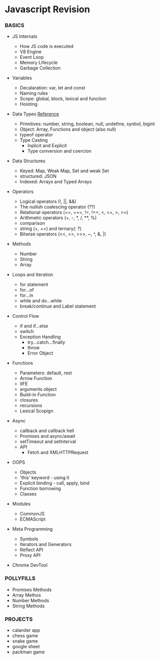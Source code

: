 # Javascript Revision

### BASICS
- JS Internals
    - How JS code is executed
    - V8 Engine
    - Event Loop
    - Memory Lifecycle
    - Garbage Collection

- Variables
    - Decalaration: var, let and const
    - Naming rules
    - Scope: global, block, lexical and function
    - Hoisting

- Data Types [Reference](https://www.codeguage.com/courses/js/data-types)
    - Primitives: number, string, boolean, null, undefine, synbol, bigint
    - Object: Array, Functions and object (also null)
    - typeof operator
    - Type Casting
        - Inplicit and Explicit
        - Type conversion and coercion

- Data Structures
    - Keyed: Map, Weak Map, Set and weak Set
    - structured: JSON
    - Indexed: Arrays and Typed Arrays

- Operators
    - Logical operators (!, ||, &&)
    - The nullish coalescing operator (??)
    - Relational operators (==, ===, !=, !==, <, <=, >, >=)
    - Arithmetic operators (+, -, *, /, **, %)
    - comparison
    - string (+, +=) and ternary(: ?)
    - Bitwise operators (<<, >>, >>>, ~, ^, &, |)

- Methods
    - Number
    - String
    - Array

- Loops and Iteration
    - for statement
    - for...of
    - for...in
    - while and do...while
    - break/continue and Label statement

- Control Flow
    - if and if...else
    - switch
    - Exception Handling
        - try...catch...finally
        - throw
        - Error Object

- Functions
    - Parameters: default, rest
    - Arrow Function
    - IIFE
    - arguments object
    - Build-in Function
    - closures
    - recursions
    - Lexical Scopign

- Async
    - callback and callback hell
    - Promises and async/await
    - setTimeout and setInterval
    - API
        - Fetch and XMLHTTPRequest

- OOPS
    - Objects
    - 'this' keyword - using it
    - Explicit binding - call, apply, bind
    - Function borrowing
    - Classes

- Modules
    - CommonJS
    - ECMAScript

- Meta Programming
    - Symbols
    - Iterators and Generators
    - Reflect API
    - Proxy API

- Chrome DevTool


### POLLYFILLS
- Promises Methods
- Array Methos
- Number Methods
- String Methods


### PROJECTS
- calander app
- chess game
- snake game
- google sheet
- packman game
